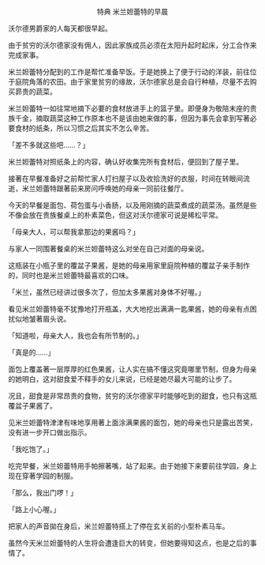 <p align="center">特典 米兰妲蕾特的早晨</p>

沃尔德男爵家的人每天都很早起。

由于贫穷的沃尔德家没有佣人，因此家族成员必须在太阳升起时起床，分工合作来完成家事。

米兰妲蕾特分配到的工作是帮忙准备早饭。于是她换上了便于行动的洋装，前往位于庭院角落的农田。由于家里贫穷的缘故，沃尔德家总是会自行种植，尽量不去购买昴贵的蔬菜。

米兰妲蕾特一如往常地摘下必要的食材放进手上的篮子里。即便身为敬陪末座的贵族千金，摘取蔬菜这种工作原本也不是该由她来做的事，但因为事先会拿到写著必要食材的纸条，所以习惯之后其实不怎么辛苦。

「差不多就这些吧……？」

米兰妲蕾特对照纸条上的内容，确认好收集完所有食材后，便回到了屋子里。

接著在早餐准备好之前帮忙家人打扫屋子以及收拾洗好的衣服，时间在转眼间流逝，米兰妲蕾特跟著前来房问呼唤她的母亲一同前往餐厅。

今天的早餐是面包、荷包蛋与小香肠，以及用刚摘的蔬菜煮成的蔬菜汤。虽然是些不像会放在贵族餐桌上的朴素菜色，但这对沃尔德家可说是稀松平常。

「母亲大人，可以帮我拿那边的果酱吗？」

与家人一同围著餐桌的米兰妲蕾特这么对坐在自己对面的母亲说。

这瓶装在小瓶子里的覆盆子果酱，是她的母亲用家里庭院种植的覆盆子亲手制作的，同时也是米兰妲蕾特最喜欢的口味。

「米兰，虽然已经讲过很多次了，但加太多果酱对身体不好喔。」

看见米兰妲蕾特毫不犹豫地打开瓶盖，大大地挖出满满一匙果酱，她的母亲有点困扰似地皱著眉头说。

「知道啦，母亲大人，我也会有所节制的。」

「真是的……」

面包上覆盖著一层厚厚的红色果酱，让人实在搞不懂这究竟哪里节制，但身为母亲的她明白，这对甜食爱不释手的女儿来说，已经是她尽最大可能的让步了。

况且，甜食是非常昂贵的食物，贫穷的沃尔德家平时能够吃到的甜食，也只有这瓶覆盆子果酱了。

见米兰妲蕾特津津有味地享用著上面涂满果酱的面包，她的母亲也只是露出苦笑，没有进一步开口做出指示。

「我吃饱了。」

吃完早餐，米兰妲蕾特用手帕擦著嘴，站了起来。由于她接下来要前往学园，身上现在穿著学园的制服。

「那么，我出门啰！」

「路上小心喔。」

把家人的声音拋在身后，米兰妲蕾特搭上了停在玄关前的小型朴素马车。

虽然今天米兰妲蕾特的人生将会遭逢巨大的转变，但她要得知这点，也是之后的事情了。


